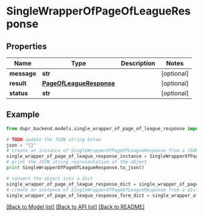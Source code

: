 # SingleWrapperOfPageOfLeagueResponse


## Properties
Name | Type | Description | Notes
------------ | ------------- | ------------- | -------------
**message** | **str** |  | [optional] 
**result** | [**PageOfLeagueResponse**](PageOfLeagueResponse.md) |  | [optional] 
**status** | **str** |  | [optional] 

## Example

```python
from dupr_backend.models.single_wrapper_of_page_of_league_response import SingleWrapperOfPageOfLeagueResponse

# TODO update the JSON string below
json = "{}"
# create an instance of SingleWrapperOfPageOfLeagueResponse from a JSON string
single_wrapper_of_page_of_league_response_instance = SingleWrapperOfPageOfLeagueResponse.from_json(json)
# print the JSON string representation of the object
print SingleWrapperOfPageOfLeagueResponse.to_json()

# convert the object into a dict
single_wrapper_of_page_of_league_response_dict = single_wrapper_of_page_of_league_response_instance.to_dict()
# create an instance of SingleWrapperOfPageOfLeagueResponse from a dict
single_wrapper_of_page_of_league_response_form_dict = single_wrapper_of_page_of_league_response.from_dict(single_wrapper_of_page_of_league_response_dict)
```
[[Back to Model list]](../README.md#documentation-for-models) [[Back to API list]](../README.md#documentation-for-api-endpoints) [[Back to README]](../README.md)


